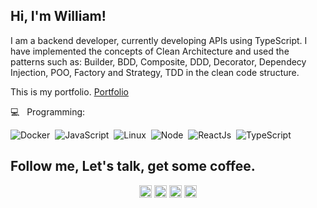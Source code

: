 
##  Hi, I'm William!

I am a backend developer, currently developing APIs using TypeScript. I have implemented the concepts of Clean Architecture and used the patterns such as: Builder, BDD, Composite, DDD, Decorator, Dependecy Injection, POO, Factory and Strategy, TDD in the clean code structure.

This is my portfolio. [Portfolio](https://williamkoller.github.io)

💻  &nbsp; Programming: <br/>

![Docker](https://img.shields.io/badge/-Docker-099cec?style=flat&logoColor=fff&logo=docker)&nbsp;
![JavaScript](https://img.shields.io/badge/-JavaScript-FEAE32?style=flat&logoColor=fff&logo=javascript)&nbsp;
![Linux](https://img.shields.io/badge/-Linux-f2930d?style=flat&logoColor=fff&logo=linux)&nbsp;
![Node](https://img.shields.io/badge/-Node.js-5B9856?style=flat&logoColor=fff&logo=node.js)&nbsp;
![ReactJs](https://img.shields.io/badge/-React.js-18BCEE?style=flat&logoColor=fff&logo=react)&nbsp;
![TypeScript](https://img.shields.io/badge/-TypeScript-007ACC?style=flat&logoColor=fff&logo=typescript)&nbsp;

## Follow me, Let's talk, get some coffee.

<p align="center">
<a href="https://twitter.com/williamkoller" target="blank"><img align="center" src="https://cdn.jsdelivr.net/npm/simple-icons@3.0.1/icons/twitter.svg" alt="williamkoller" height="20" width="20" /></a>
<a href="https://linkedin.com/in/williamkoller" target="blank"><img align="center" src="https://cdn.jsdelivr.net/npm/simple-icons@3.0.1/icons/linkedin.svg" alt="williamkoller" height="20" width="20" /></a>
<a href="https://fb.com/developwilliamkoller" target="blank"><img align="center" src="https://cdn.jsdelivr.net/npm/simple-icons@3.0.1/icons/facebook.svg" alt="developwilliamkoller" height="20" width="20" /></a>
<a href="https://instagram.com/williamkoller" target="blank"><img align="center" src="https://cdn.jsdelivr.net/npm/simple-icons@3.0.1/icons/instagram.svg" alt="williamkoller" height="20" width="20" /></a>
</p>
